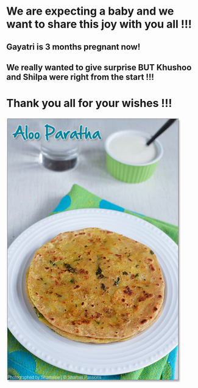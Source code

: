 
# We are expecting a baby and we want to share this joy with you all !!! 

## Gayatri is 3 months pregnant now!

## We really wanted to give surprise BUT Khushoo and Shilpa were right from the start !!!

# Thank you all for your wishes !!!


![Aloo Paratha](/aloo.jpeg)



